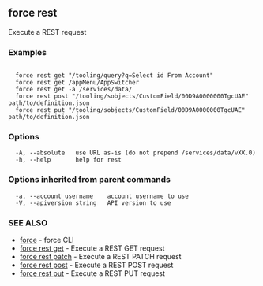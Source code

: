 ## force rest

Execute a REST request

### Examples

```

  force rest get "/tooling/query?q=Select id From Account"
  force rest get /appMenu/AppSwitcher
  force rest get -a /services/data/
  force rest post "/tooling/sobjects/CustomField/00D9A0000000TgcUAE" path/to/definition.json
  force rest put "/tooling/sobjects/CustomField/00D9A0000000TgcUAE" path/to/definition.json

```

### Options

```
  -A, --absolute   use URL as-is (do not prepend /services/data/vXX.0)
  -h, --help       help for rest
```

### Options inherited from parent commands

```
  -a, --account username    account username to use
  -V, --apiversion string   API version to use
```

### SEE ALSO

* [force](force.md)	 - force CLI
* [force rest get](force_rest_get.md)	 - Execute a REST GET request
* [force rest patch](force_rest_patch.md)	 - Execute a REST PATCH request
* [force rest post](force_rest_post.md)	 - Execute a REST POST request
* [force rest put](force_rest_put.md)	 - Execute a REST PUT request

